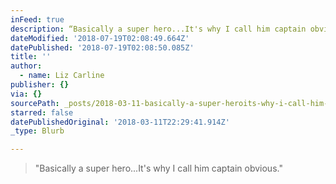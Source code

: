 ```yaml
---
inFeed: true
description: “Basically a super hero...It's why I call him captain obvious.”
dateModified: '2018-07-19T02:08:49.664Z'
datePublished: '2018-07-19T02:08:50.085Z'
title: ''
author:
  - name: Liz Carline
publisher: {}
via: {}
sourcePath: _posts/2018-03-11-basically-a-super-heroits-why-i-call-him-captain-obvious.md
starred: false
datePublishedOriginal: '2018-03-11T22:29:41.914Z'
_type: Blurb

---
```

> "Basically a super hero...It's why I call him captain obvious."